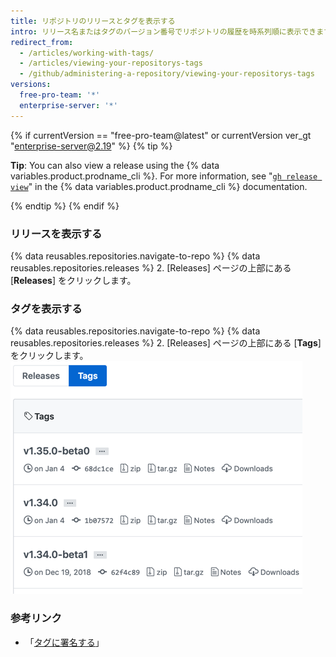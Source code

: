 ```yaml
---
title: リポジトリのリリースとタグを表示する
intro: リリース名またはタグのバージョン番号でリポジトリの履歴を時系列順に表示できます。
redirect_from:
  - /articles/working-with-tags/
  - /articles/viewing-your-repositorys-tags
  - /github/administering-a-repository/viewing-your-repositorys-tags
versions:
  free-pro-team: '*'
  enterprise-server: '*'
---
```


{% if currentVersion == "free-pro-team@latest" or currentVersion ver_gt "enterprise-server@2.19" %}
{% tip %}

**Tip**: You can also view a release using the {% data variables.product.prodname_cli %}. For more information, see "[`gh release view`](https://cli.github.com/manual/gh_release_view)" in the {% data variables.product.prodname_cli %} documentation.

{% endtip %}
{% endif %}

### リリースを表示する

{% data reusables.repositories.navigate-to-repo %}
{% data reusables.repositories.releases %}
2. [Releases] ページの上部にある [**Releases**] をクリックします。

### タグを表示する

{% data reusables.repositories.navigate-to-repo %}
{% data reusables.repositories.releases %}
2. [Releases] ページの上部にある [**Tags**] をクリックします。 ![[Tags] ページ](/assets/images/help/releases/tags-list.png)

### 参考リンク

- 「[タグに署名する](/articles/signing-tags)」

